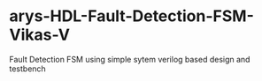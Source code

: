 # arys-HDL-Fault-Detection-FSM-Vikas-V
Fault Detection FSM using simple sytem verilog based design and testbench
